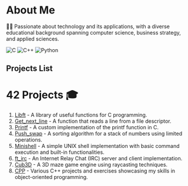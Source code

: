 # About Me
👨‍💻 Passionate about technology and its applications, with a diverse educational background spanning computer science, business strategy, and applied sciences.

![C](https://img.shields.io/badge/C-Advanced-blue?logo=c%2B%2B?style=flat-square&logo=appveyor)
![C++](https://img.shields.io/badge/C++-Advanced-green?logo=c%2B%2B?style=flat-square&logo=appveyor)
![Python](https://img.shields.io/badge/Python-Advanced-yellow?logo=python?style=flat-square&logo=appveyor)

## Projects List
# 42 Projects 🎓
1. [Libft](https://github.com/alpyt42/libft) - A library of useful functions for C programming.
2. [Get_next_line](https://github.com/alpyt42/get_next_line) - A function that reads a line from a file descriptor.
3. [Printf](https://github.com/alpyt42/ft_printf) - A custom implementation of the printf function in C.
4. [Push_swap](https://github.com/alpyt42/push_swap) - A sorting algorithm for a stack of numbers using limited operations.
5. [Minishell](https://github.com/alpyt42/minishell) - A simple UNIX shell implementation with basic command execution and built-in functionalities.
7. [ft_irc](https://github.com/alpyt42/ft_irc) - An Internet Relay Chat (IRC) server and client implementation.
8. [Cub3D](https://github.com/alpyt42/cub3d) - A 3D maze game engine using raycasting techniques.
9. [CPP](https://github.com/alpyt42/cpp) - Various C++ projects and exercises showcasing my skills in object-oriented programming.
